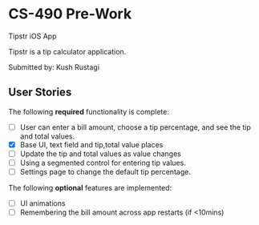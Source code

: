 # CS-490 Pre-Work

Tipstr iOS App

Tipstr is a tip calculator application.

Submitted by: Kush Rustagi

## User Stories

The following **required** functionality is complete:

* [ ] User can enter a bill amount, choose a tip percentage, and see the tip and total values.
 * [X] Base UI, text field and tip,total value places
 * [ ] Update the tip and total values as value changes
* [ ] Using a segmented control for entering tip values.
* [ ] Settings page to change the default tip percentage.

The following **optional** features are implemented:
* [ ] UI animations
* [ ] Remembering the bill amount across app restarts (if <10mins)